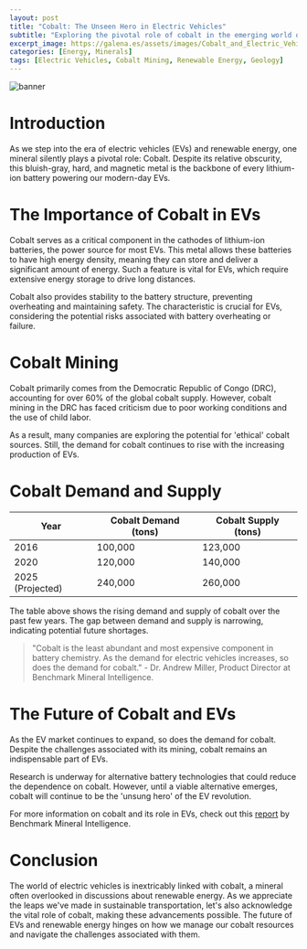 ```yaml
---
layout: post
title: "Cobalt: The Unseen Hero in Electric Vehicles"
subtitle: "Exploring the pivotal role of cobalt in the emerging world of electric vehicles and renewable energy."
excerpt_image: https://galena.es/assets/images/Cobalt_and_Electric_Vehicles.png
categories: [Energy, Minerals]
tags: [Electric Vehicles, Cobalt Mining, Renewable Energy, Geology]
---
```

![banner](https://galena.es/assets/images/Cobalt_and_Electric_Vehicles.png "Illustration highlighting cobalt's role in electric vehicles, featuring mining operations, cobalt processing, and its use in lithium-ion batteries for sustainable transportation.")

# Introduction

As we step into the era of electric vehicles (EVs) and renewable energy, one mineral silently plays a pivotal role: Cobalt. Despite its relative obscurity, this bluish-gray, hard, and magnetic metal is the backbone of every lithium-ion battery powering our modern-day EVs.

# The Importance of Cobalt in EVs

Cobalt serves as a critical component in the cathodes of lithium-ion batteries, the power source for most EVs. This metal allows these batteries to have high energy density, meaning they can store and deliver a significant amount of energy. Such a feature is vital for EVs, which require extensive energy storage to drive long distances.

Cobalt also provides stability to the battery structure, preventing overheating and maintaining safety. The characteristic is crucial for EVs, considering the potential risks associated with battery overheating or failure.

# Cobalt Mining

Cobalt primarily comes from the Democratic Republic of Congo (DRC), accounting for over 60% of the global cobalt supply. However, cobalt mining in the DRC has faced criticism due to poor working conditions and the use of child labor. 

As a result, many companies are exploring the potential for 'ethical' cobalt sources. Still, the demand for cobalt continues to rise with the increasing production of EVs. 

# Cobalt Demand and Supply

| Year | Cobalt Demand (tons) | Cobalt Supply (tons) |
| --- | --- | --- |
| 2016 | 100,000 | 123,000 |
| 2020 | 120,000 | 140,000 |
| 2025 (Projected) | 240,000 | 260,000 |

The table above shows the rising demand and supply of cobalt over the past few years. The gap between demand and supply is narrowing, indicating potential future shortages.

> "Cobalt is the least abundant and most expensive component in battery chemistry. As the demand for electric vehicles increases, so does the demand for cobalt." - Dr. Andrew Miller, Product Director at Benchmark Mineral Intelligence.

# The Future of Cobalt and EVs

As the EV market continues to expand, so does the demand for cobalt. Despite the challenges associated with its mining, cobalt remains an indispensable part of EVs. 

Research is underway for alternative battery technologies that could reduce the dependence on cobalt. However, until a viable alternative emerges, cobalt will continue to be the 'unsung hero' of the EV revolution. 

For more information on cobalt and its role in EVs, check out this [report](https://www.benchmarkminerals.com/reports/cobalt-prices-could-increase-as-demand-rises/) by Benchmark Mineral Intelligence.

# Conclusion

The world of electric vehicles is inextricably linked with cobalt, a mineral often overlooked in discussions about renewable energy. As we appreciate the leaps we've made in sustainable transportation, let's also acknowledge the vital role of cobalt, making these advancements possible. The future of EVs and renewable energy hinges on how we manage our cobalt resources and navigate the challenges associated with them.